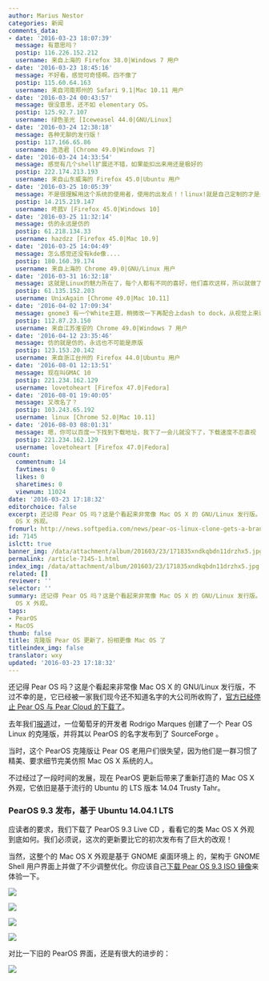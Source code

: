 ```yaml
---
author: Marius Nestor
categories: 新闻
comments_data:
- date: '2016-03-23 18:07:39'
  message: 有意思吗？
  postip: 116.226.152.212
  username: 来自上海的 Firefox 38.0|Windows 7 用户
- date: '2016-03-23 18:45:16'
  message: 不好看，感觉可奇怪啊。四不像了
  postip: 115.60.64.163
  username: 来自河南郑州的 Safari 9.1|Mac 10.11 用户
- date: '2016-03-24 00:43:57'
  message: 很没意思，还不如 elementary OS。
  postip: 125.92.7.107
  username: 绿色圣光 [Iceweasel 44.0|GNU/Linux]
- date: '2016-03-24 12:38:18'
  message: 各种无聊的发行版！
  postip: 117.166.65.86
  username: 浩浩君 [Chrome 49.0|Windows 7]
- date: '2016-03-24 14:33:54'
  message: 感觉有几个shell扩展还不错，如果能扣出来用还是极好的
  postip: 222.174.213.193
  username: 来自山东威海的 Firefox 45.0|Ubuntu 用户
- date: '2016-03-25 10:05:39'
  message: 不是很理解用这个系统的使用者，使用的出发点！！linux!就是自己定制的才是最好的了！！用一天到两天的时间！
  postip: 14.215.219.147
  username: 咚菰V [Firefox 45.0|Windows 10]
- date: '2016-03-25 11:32:14'
  message: 仿的永远是仿的
  postip: 61.218.134.33
  username: hazdzz [Firefox 45.0|Mac 10.9]
- date: '2016-03-25 14:04:49'
  message: 怎么感觉还没有kde像....
  postip: 180.160.39.174
  username: 来自上海的 Chrome 49.0|GNU/Linux 用户
- date: '2016-03-31 16:32:18'
  message: 这就是Linux的魅力所在了，每个人都有不同的喜好，他们喜欢这样，所以就做了呗
  postip: 61.135.152.203
  username: UnixAgain [Chrome 49.0|Mac 10.11]
- date: '2016-04-02 17:09:34'
  message: gnome3 有一个White主题，稍微改一下再配合上dash to dock，从视觉上来说已经非常舒服了。
  postip: 112.87.23.150
  username: 来自江苏淮安的 Chrome 49.0|Windows 7 用户
- date: '2016-04-12 23:35:46'
  message: 仿的就是仿的，永远也不可能是原版
  postip: 123.153.20.142
  username: 来自浙江台州的 Firefox 44.0|Ubuntu 用户
- date: '2016-08-01 12:13:51'
  message: 现在叫GMAC 10
  postip: 221.234.162.129
  username: lovetoheart [Firefox 47.0|Fedora]
- date: '2016-08-01 19:40:05'
  message: 又改名了？
  postip: 103.243.65.192
  username: linux [Chrome 52.0|Mac 10.11]
- date: '2016-08-03 08:01:31'
  message: 嗯，你可以百度一下找到下载地址，我下了一会儿就没下了，下载速度不忍直视
  postip: 221.234.162.129
  username: lovetoheart [Firefox 47.0|Fedora]
count:
  commentnum: 14
  favtimes: 0
  likes: 0
  sharetimes: 0
  viewnum: 11024
date: '2016-03-23 17:18:32'
editorchoice: false
excerpt: 还记得 Pear OS 吗？这是个看起来非常像 Mac OS X 的 GNU/Linux 发行版。现在 PearOS 更新后带来了重新打造的 Mac
  OS X 外观。
fromurl: http://news.softpedia.com/news/pear-os-linux-clone-gets-a-brand-new-look-more-similar-to-the-mac-os-x-one-screenshot-tour-502062.shtml
id: 7145
islctt: true
banner_img: /data/attachment/album/201603/23/171835xndkqbdn11drzhx5.jpg
permalink: /article-7145-1.html
index_img: /data/attachment/album/201603/23/171835xndkqbdn11drzhx5.jpg.thumb.jpg
related: []
reviewer: ''
selector: ''
summary: 还记得 Pear OS 吗？这是个看起来非常像 Mac OS X 的 GNU/Linux 发行版。现在 PearOS 更新后带来了重新打造的 Mac
  OS X 外观。
tags:
- PearOS
- MacOS
thumb: false
title: 克隆版 Pear OS 更新了，扮相更像 Mac OS 了
titleindex_img: false
translator: wxy
updated: '2016-03-23 17:18:32'
---
```


还记得 Pear OS 吗？这是个看起来非常像 Mac OS X 的 GNU/Linux 发行版，不过不幸的是，它已经被一家我们现今还不知道名字的大公司所收购了，[官方已经停止 Pear OS 与 Pear Cloud 的下载了](/article-2574-1.html)。


去年我们[报道](/article-6391-1.html)过，一位葡萄牙的开发者 Rodrigo Marques 创建了一个 Pear OS Linux 的克隆版，并将其以 PearOS 的名字发布到了 SourceForge 。


当时，这个 PearOS 克隆版让 Pear OS 老用户们很失望，因为他们是一群习惯了精美、要求细节完美仿照 Mac OS X 系统的人。


不过经过了一段时间的发展，现在 PearOS 更新后带来了重新打造的 Mac OS X 外观，它依旧是基于流行的 Ubuntu 的 LTS 版本 14.04 Trusty Tahr。


### PearOS 9.3 发布，基于 Ubuntu 14.04.1 LTS


应读者的要求，我们下载了 PearOS 9.3 Live CD ，看看它的类 Mac OS X 外观到底如何。我们必须说，这次的更新要比它的初次发布有了巨大的改观！


当然，这整个的 Mac OS X 外观是基于 GNOME 桌面环境上 的，架构于 GNOME Shell 用户界面上并做了不少调整优化。你应该自己[下载 Pear OS 9.3 ISO 镜像](http://linux.softpedia.com/get/System/Operating-Systems/Linux-Distributions/Pear-Linux-76309.shtml)来体验一下。


![](/data/attachment/album/201603/23/171835xndkqbdn11drzhx5.jpg)


![](/data/attachment/album/201603/23/171836uf9srcyc8vcq5jxr.jpg)


![](/data/attachment/album/201603/23/171836w6r6sy81sgv163sb.jpg)


![](/data/attachment/album/201603/23/171837h45q9emtt99wptl5.jpg)


对比一下旧的 PearOS 界面，还是有很大的进步的：


![](/data/attachment/album/201603/23/171837qc2rrcbtjg5obrjy.jpg)
